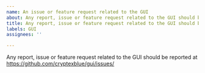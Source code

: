 ```yaml
---
name: An issue or feature request related to the GUI
about: Any report, issue or feature request related to the GUI should be reported at https://github.com/cryptexblue/gui/issues/
title: Any report, issue or feature request related to the GUI should be reported at https://github.com/cryptexblue/gui/issues/
labels: GUI
assignees: ''

---
```


Any report, issue or feature request related to the GUI should be reported at
https://github.com/cryptexblue/gui/issues/
